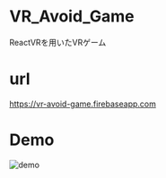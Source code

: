 # VR_Avoid_Game
ReactVRを用いたVRゲーム

# url
https://vr-avoid-game.firebaseapp.com

# Demo
<img src="https://imgur.com/a/ivJOd" alt="demo" title="VR_Avoid_Game_Demo">